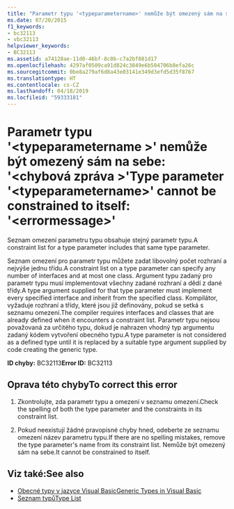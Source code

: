 ```yaml
---
title: "Parametr typu '<typeparametername>' nemůže být omezený sám na sebe: \"<errormessage>."
ms.date: 07/20/2015
f1_keywords:
- bc32113
- vbc32113
helpviewer_keywords:
- BC32113
ms.assetid: a74128ae-11d0-46bf-8c0b-c7a2bf881d17
ms.openlocfilehash: 4297af0509ca91d824c3849e6b504706b8efa26c
ms.sourcegitcommit: 0be8a279af6d8a43e03141e349d3efd5d35f8767
ms.translationtype: HT
ms.contentlocale: cs-CZ
ms.lasthandoff: 04/18/2019
ms.locfileid: "59333181"
---
```

# <a name="type-parameter-typeparametername-cannot-be-constrained-to-itself-errormessage"></a><span data-ttu-id="39861-102">Parametr typu '\<typeparametername >' nemůže být omezený sám na sebe: '\<chybová zpráva >'</span><span class="sxs-lookup"><span data-stu-id="39861-102">Type parameter '\<typeparametername>' cannot be constrained to itself: '\<errormessage>'</span></span>
<span data-ttu-id="39861-103">Seznam omezení parametru typu obsahuje stejný parametr typu.</span><span class="sxs-lookup"><span data-stu-id="39861-103">A constraint list for a type parameter includes that same type parameter.</span></span>  
  
 <span data-ttu-id="39861-104">Seznam omezení pro parametr typu můžete zadat libovolný počet rozhraní a nejvýše jednu třídu.</span><span class="sxs-lookup"><span data-stu-id="39861-104">A constraint list on a type parameter can specify any number of interfaces and at most one class.</span></span> <span data-ttu-id="39861-105">Argument typu zadaný pro parametr typu musí implementovat všechny zadané rozhraní a dědí z dané třídy.</span><span class="sxs-lookup"><span data-stu-id="39861-105">A type argument supplied for that type parameter must implement every specified interface and inherit from the specified class.</span></span> <span data-ttu-id="39861-106">Kompilátor, vyžaduje rozhraní a třídy, které jsou již definovány, pokud se setká s seznamu omezení.</span><span class="sxs-lookup"><span data-stu-id="39861-106">The compiler requires interfaces and classes that are already defined when it encounters a constraint list.</span></span> <span data-ttu-id="39861-107">Parametr typu nejsou považovaná za určitého typu, dokud je nahrazen vhodný typ argumentu zadaný kódem vytvoření obecného typu.</span><span class="sxs-lookup"><span data-stu-id="39861-107">A type parameter is not considered as a defined type until it is replaced by a suitable type argument supplied by code creating the generic type.</span></span>  
  
 <span data-ttu-id="39861-108">**ID chyby:** BC32113</span><span class="sxs-lookup"><span data-stu-id="39861-108">**Error ID:** BC32113</span></span>  
  
## <a name="to-correct-this-error"></a><span data-ttu-id="39861-109">Oprava této chyby</span><span class="sxs-lookup"><span data-stu-id="39861-109">To correct this error</span></span>  
  
1. <span data-ttu-id="39861-110">Zkontrolujte, zda parametr typu a omezení v seznamu omezení.</span><span class="sxs-lookup"><span data-stu-id="39861-110">Check the spelling of both the type parameter and the constraints in its constraint list.</span></span>  
  
2. <span data-ttu-id="39861-111">Pokud neexistují žádné pravopisné chyby hned, odeberte ze seznamu omezení název parametru typu.</span><span class="sxs-lookup"><span data-stu-id="39861-111">If there are no spelling mistakes, remove the type parameter's name from its constraint list.</span></span> <span data-ttu-id="39861-112">Nemůže být omezený sám na sebe.</span><span class="sxs-lookup"><span data-stu-id="39861-112">It cannot be constrained to itself.</span></span>  
  
## <a name="see-also"></a><span data-ttu-id="39861-113">Viz také:</span><span class="sxs-lookup"><span data-stu-id="39861-113">See also</span></span>

- [<span data-ttu-id="39861-114">Obecné typy v jazyce Visual Basic</span><span class="sxs-lookup"><span data-stu-id="39861-114">Generic Types in Visual Basic</span></span>](../../visual-basic/programming-guide/language-features/data-types/generic-types.md)
- [<span data-ttu-id="39861-115">Seznam typů</span><span class="sxs-lookup"><span data-stu-id="39861-115">Type List</span></span>](../../visual-basic/language-reference/statements/type-list.md)
